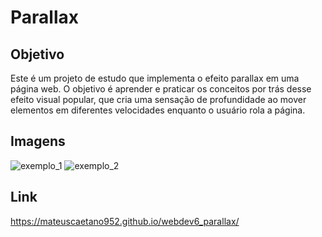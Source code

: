 # Parallax
## Objetivo
Este é um projeto de estudo que implementa o efeito parallax em uma página web. O objetivo é aprender e praticar os conceitos por trás desse efeito visual popular, que cria uma sensação de profundidade ao mover elementos em diferentes velocidades enquanto o usuário rola a página.

## Imagens
![exemplo_1]([URL_da_Imagem](https://github.com/mateuscaetano952/parallax_css/blob/main/exemplo_1.png))
![exemplo_2]([URL_da_Imagem](https://github.com/mateuscaetano952/parallax_css/blob/main/exemplo_2.png))
 
## Link 
https://mateuscaetano952.github.io/webdev6_parallax/
